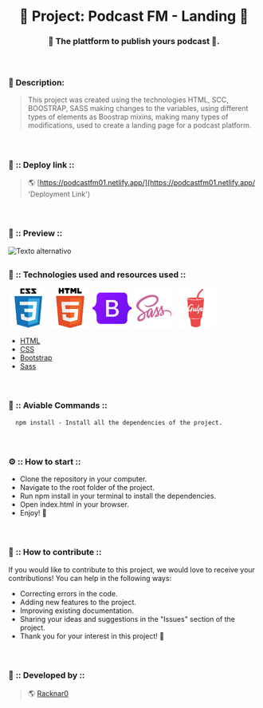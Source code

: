 <h1 align="center">🌟 Project: Podcast FM - Landing 🎨</h1>

<h3 align="center">📝 The plattform to publish yours podcast 📝.</h3>

<br>

## <h3>📄 **Description:**</h3>

> This project was created using the technologies HTML, SCC, BOOSTRAP, SASS making changes to the variables, using different types of elements as Boostrap mixins, making many types of modifications, used to create a landing page for a podcast platform.

<br>

## <h3>📄 **:: Deploy link ::**</h3>

> 🌎 [https://podcastfm01.netlify.app/](https://podcastfm01.netlify.app/ 'Deployment Link')

<br>

## <h3>📄 **:: Preview ::**</h3>

<img src="./preview.gif" alt="Texto alternativo" width="400px">

<br>

## <h3>📄 **:: Technologies used and resources used ::**</h3>

<img src="https://raw.githubusercontent.com/devicons/devicon/master/icons/css3/css3-original-wordmark.svg" alt="css3" width="80" height="80" /> 
<img src="https://github.com/Racknar0/logos/blob/master/coleccion-logos/html5.png?raw=true" alt="css3" width="80" height="80" />
<img src="https://raw.githubusercontent.com/Racknar0/logos/181ca6311c2bd5811614e50fb29a6c713bc4575e/coleccion-logos/bootstrap/bootstrap-original.svg" alt="bootstrap" width="80" height="80" />
<img src="https://raw.githubusercontent.com/Racknar0/logos/master/coleccion-logos/sass.png" alt="sass" width="80" height="80" />
<img src="https://raw.githubusercontent.com/Racknar0/logos/181ca6311c2bd5811614e50fb29a6c713bc4575e/coleccion-logos/gulp/gulp-plain.svg" alt="sass" width="80" height="80" />

<br>

*  [HTML](https://developer.mozilla.org/es/docs/Web/HTML 'HTML')
*  [CSS](https://developer.mozilla.org/es/docs/Web/CSS 'CSS')
*  [Bootstrap](https://getbootstrap.com/ 'Bootstrap')
*  [Sass](https://sass-lang.com/ 'Sass')

<br>


## <h3>🤖 **:: Aviable Commands ::**</h3>

      npm install - Install all the dependencies of the project.

<br>

## <h3>⚙️ **:: How to start ::**</h3>

-   Clone the repository in your computer.
-   Navigate to the root folder of the project.
-   Run npm install in your terminal to install the dependencies.
-   Open index.html in your browser.
-   Enjoy! 🎉

<br>

## <h3>🤝 **:: How to contribute ::**</h3>

If you would like to contribute to this project, we would love to receive your contributions! You can help in the following ways:

-   Correcting errors in the code.
-   Adding new features to the project.
-   Improving existing documentation.
-   Sharing your ideas and suggestions in the "Issues" section of the project.
-   Thank you for your interest in this project! 🎉

<br>

## <h3>🤝 **:: Developed by ::**</h3>

> 🌎 [Racknar0](https://github.com/Racknar0 'Deployment Link')
